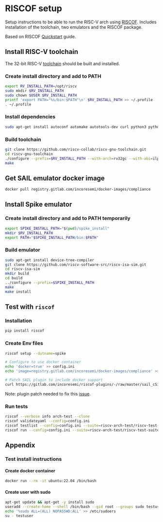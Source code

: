 # RISCOF setup

Setup instructions to be able to run the RISC-V arch using [RISCOF](https://riscof.readthedocs.io/en/stable/index.html). Includes installation of the toolchain, two emulators and the RISCOF package.

Based on RISCOF [Quickstart](https://riscof.readthedocs.io/en/stable/installation.html) guide.

## Install RISC-V toolchain

The 32-bit RISC-V [toolchain](https://github.com/riscv-collab/riscv-gnu-toolchain) should be built and installed.

### Create install directory and add to PATH

```bash
export RV_INSTALL_PATH=/opt/riscv
sudo mkdir $RV_INSTALL_PATH
sudo chown $USER $RV_INSTALL_PATH
printf 'export PATH="%s/bin:$PATH"\n' $RV_INSTALL_PATH >> ~/.profile
. ~/.profile
```

### Install dependencies

```bash
sudo apt-get install autoconf automake autotools-dev curl python3 python3-pip libmpc-dev libmpfr-dev libgmp-dev gawk build-essential bison flex texinfo gperf libtool patchutils bc zlib1g-dev libexpat-dev ninja-build git cmake libglib2.0-dev libslirp-dev
```

### Build toolchain

```bash
git clone https://github.com/riscv-collab/riscv-gnu-toolchain.git
cd riscv-gnu-toolchain
./configure --prefix=$RV_INSTALL_PATH --with-arch=rv32gc --with-abi=ilp32d # for 32-bit toolchain
make
```

## Get SAIL emulator docker image

```bash
docker pull registry.gitlab.com/incoresemi/docker-images/compliance
```

## Install Spike emulator

### Create install directory and add to PATH temporarily

```bash
export SPIKE_INSTALL_PATH="$(pwd)/spike_install"
mkdir $RV_INSTALL_PATH
export PATH="$SPIKE_INSTALL_PATH/bin:$PATH"
```

### Build emulator

```bash
sudo apt-get install device-tree-compiler
git clone https://github.com/riscv-software-src/riscv-isa-sim.git
cd riscv-isa-sim
mkdir build
cd build
../configure --prefix=$SPIKE_INSTALL_PATH
make
make install
```

## Test with `riscof`

### Installation

```bash
pip install riscof
```

### Create Env files

```bash
riscof setup --dutname=spike

# Configure to use docker container
echo 'docker=true' >> config.ini
echo 'image=registry.gitlab.com/incoresemi/docker-images/compliance' >> config.ini

# Patch SAIL plugin to include docker support
curl https://gitlab.com/incoresemi/riscof-plugins/-/raw/master/sail_cSim/riscof_sail_cSim.py -o sail_cSim/riscof_sail_cSim.py
```

Note: plugin patch needed to fix this [issue](https://github.com/riscv-software-src/riscof/issues/99).

### Run tests

```bash
riscof --verbose info arch-test --clone
riscof validateyaml --config=config.ini
riscof testlist --config=config.ini --suite=riscv-arch-test/riscv-test-suite/ --env=riscv-arch-test/riscv-test-suite/env
riscof run --config=config.ini --suite=riscv-arch-test/riscv-test-suite/ --env=riscv-arch-test/riscv-test-suite/env --no-browser
```

## Appendix

### Test install instructions

#### Create docker container

```bash
docker run --rm -it ubuntu:22.04 /bin/bash
```

#### Create user with sudo

```bash
apt-get update && apt-get -y install sudo
useradd --create-home --shell /bin/bash --gid root --groups sudo testuser
echo '%sudo ALL=(ALL) NOPASSWD:ALL' >> /etc/sudoers
su - testuser
```
